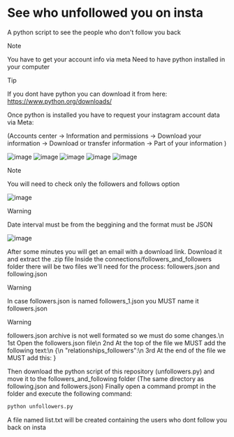 # See who unfollowed you on insta
A python script to see the people who don't follow you back

> [!NOTE]
> You have to get your account info via meta
> Need to have python installed in your computer

> [!TIP]
> If you dont have python you can download it from here: https://www.python.org/downloads/

Once python is installed you have to request your instagram account data via Meta:

(Accounts center -> Information and permissions -> Download your information -> Download or transfer information -> Part of your information )

![image](https://github.com/alexceend/see-who-unfollowed-you-insta/assets/136982252/fbe9f700-6125-4653-806e-be1d013bd568)
![image](https://github.com/alexceend/see-who-unfollowed-you-insta/assets/136982252/f1bbc858-dca2-4e51-ab14-46af095f8730)
![image](https://github.com/alexceend/see-who-unfollowed-you-insta/assets/136982252/a11dab96-c4e8-4e89-a58f-69c6b2429a75)
![image](https://github.com/alexceend/see-who-unfollowed-you-insta/assets/136982252/81026841-d8df-46eb-ad1f-96575d2c78b0)
![image](https://github.com/alexceend/see-who-unfollowed-you-insta/assets/136982252/7dc04728-e9ad-43f9-936c-4a0531db2448)

> [!NOTE]
> You will need to check only the followers and follows option
> 
![image](https://github.com/alexceend/see-who-unfollowed-you-insta/assets/136982252/c7a33e6d-90f8-4805-915b-940fcad80e2a)

> [!WARNING]
> Date interval must be from the beggining and the format must be JSON

![image](https://github.com/alexceend/see-who-unfollowed-you-insta/assets/136982252/b9a47093-4bb7-4840-85f7-6db7730af4d7)

After some minutes you will get an email with a download link. Download it and extract the .zip file 
Inside the connections/followers_and_followers folder there will be two files we'll need for the process: followers.json and following.json

> [!WARNING]
> In case followers.json is named followers_1.json you MUST name it followers.json

> [!WARNING]
> followers.json archive is not well formated so we must do some changes.\n
> 1st Open the followers.json file\n
> 2nd At the top of the file we MUST add the following text:\n
> {\n
> "relationships_followers":\n
> 3rd At the end of the file we MUST add this: }

Then download the python script of this repository (unfollowers.py) and move it to the followers_and_following folder (The same directory as following.json and followers.json)
Finally open a command prompt in the folder and execute the following command:
```python
python unfollowers.py
```
A file named list.txt will be created containing the users who dont follow you back on insta
